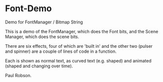 Font-Demo
=========

Demo for FontManager / Bitmap String

This is a demo of the FontManager, which does the Font bits, and the Scene Manager, which does the scene bits.

There are six effects, four of which are 'built in' and the other two (pulser and spinner) are a couple of lines of code in a function.

Each is shown as normal text, as curved text (e.g. shaped) and animated (shaped and changing over time).

Paul Robson.
